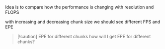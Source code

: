 Idea is to compare how the performance is changing with resolution and FLOPS

with increasing and decreasing chunk size we should see different FPS and EPE

>[!caution] EPE for different chunks
>how will I get EPE for different chunks?






